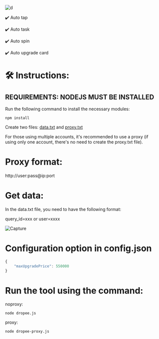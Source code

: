 
![d](https://github.com/user-attachments/assets/2cf50cdd-a719-4602-9a0e-77365b479bf1)

✔️ Auto tap

✔️ Auto task

✔️ Auto spin

✔️ Auto upgrade card


# 🛠️ Instructions:

## REQUIREMENTS: NODEJS MUST BE INSTALLED

Run the following command to install the necessary modules:

`npm install`

Create two files: [data.txt](data.txt) and [proxy.txt](proxy.txt)

For those using multiple accounts, it's recommended to use a proxy (if using only one account, there's no need to create the proxy.txt file).

# Proxy format:

http://user:pass@ip:port

# Get data:

In the data.txt file, you need to have the following format:

query_id=xxx or user=xxxx

![Capture](https://github.com/user-attachments/assets/6db0b3ed-86fe-4cf7-b9c3-9dde4c0f2efb)

# Configuration option in config.json

```js
{
    "maxUpgradePrice": 550000
}
```

# Run the tool using the command:

noproxy:

`node dropee.js`

proxy:

`node dropee-proxy.js`
